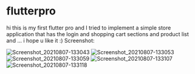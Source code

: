 # flutterpro

hi this is my first flutter pro and I tried to implement a simple store application that has the login and shopping cart sections and product list and ...
i hope u like it :)
Screenshot:

![Screenshot_20210807-133043](https://user-images.githubusercontent.com/76970164/128610754-ba8c1901-4829-42f2-9e54-a2e528a2043b.png)
![Screenshot_20210807-133053](https://user-images.githubusercontent.com/76970164/128610756-fcc180e3-fd28-4250-9851-237288ba8e94.png)
![Screenshot_20210807-133059](https://user-images.githubusercontent.com/76970164/128610757-a77aa74f-fa75-4b9e-8157-329f414dd4a0.png)
![Screenshot_20210807-133107](https://user-images.githubusercontent.com/76970164/128610760-b168f6b5-201c-4bff-a0dc-f8a0f5bf8701.png)
![Screenshot_20210807-133118](https://user-images.githubusercontent.com/76970164/128610761-827bf2ac-4e61-4a6b-b2f4-d817edc1ab56.png)
